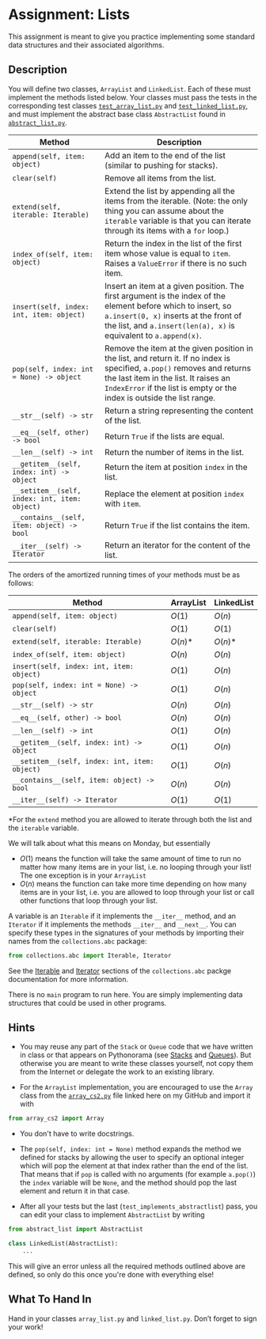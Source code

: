 # Assignment: Lists

This assignment is meant to give you practice implementing some standard data structures and their associated algorithms.

## Description

You will define two classes, `ArrayList` and `LinkedList`. Each of these must implement the methods listed below. Your classes must pass the tests in the corresponding test classes [`test_array_list.py`](./test_array_list.py) and [`test_linked_list.py`](./test_linked_list.py), and must implement the abstract base class `AbstractList` found in [`abstract_list.py`](./abstract_list.py).

| **Method**                                    | **Description**                                                                                                                                                                                                                             |
|-----------------------------------------------|---------------------------------------------------------------------------------------------------------------------------------------------------------------------------------------------------------------------------------------------|
| `append(self, item: object)`                  | Add an item to the end of the list (similar to pushing for stacks).                                                                                                                                                                         |
| `clear(self)`                                 | Remove all items from the list.                                                                                                                                                                                                             |
| `extend(self, iterable: Iterable)`            | Extend the list by appending all the items from the iterable. (Note: the only thing you can assume about the `iterable` variable is that you can iterate through its items with a `for` loop.)                                              |
| `index_of(self, item: object)`                | Return the index in the list of the first item whose value is equal to `item`. Raises a `ValueError` if there is no such item.                                                                                                              |
| `insert(self, index: int, item: object)`      | Insert an item at a given position. The first argument is the index of the element before which to insert, so `a.insert(0, x)` inserts at the front of the list, and `a.insert(len(a), x)` is equivalent to `a.append(x)`.                  |
| `pop(self, index: int = None) -> object`      | Remove the item at the given position in the list, and return it. If no index is specified, `a.pop()` removes and returns the last item in the list. It raises an `IndexError` if the list is empty or the index is outside the list range. |
| `__str__(self) -> str`                        | Return a string representing the content of the list.                                                                                                                                                                                       |
| `__eq__(self, other) -> bool`                 | Return `True` if the lists are equal.                                                                                                                                                                                                       |
| `__len__(self) -> int`                        | Return the number of items in the list.                                                                                                                                                                                                     |
| `__getitem__(self, index: int) -> object`     | Return the item at position `index` in the list.                                                                                                                                                                                            |
| `__setitem__(self, index: int, item: object)` | Replace the element at position `index` with `item`.                                                                                                                                                                                        |
| `__contains__(self, item: object) -> bool`    | Return `True` if the list contains the item.                                                                                                                                                                                                |
| `__iter__(self) -> Iterator`                  | Return an iterator for the content of the list.                                                                                                                                                                                             |

The orders of the amortized running times of your methods must be as follows:

| **Method**                                    | **ArrayList** | **LinkedList** |
|-----------------------------------------------|---------------|----------------|
| `append(self, item: object)`                  | $O(1)$        | $O(n)$         |
| `clear(self)`                                 | $O(1)$        | $O(1)$         |
| `extend(self, iterable: Iterable)`            | $O(n)$*       | $O(n)$*        |
| `index_of(self, item: object)`                | $O(n)$        | $O(n)$         |
| `insert(self, index: int, item: object)`      | $O(1)$        | $O(n)$         |
| `pop(self, index: int = None) -> object`      | $O(1)$        | $O(n)$         |
| `__str__(self) -> str`                        | $O(n)$        | $O(n)$         |
| `__eq__(self, other) -> bool`                 | $O(n)$        | $O(n)$         |
| `__len__(self) -> int`                        | $O(1)$        | $O(n)$         |
| `__getitem__(self, index: int) -> object`     | $O(1)$        | $O(n)$         |
| `__setitem__(self, index: int, item: object)` | $O(1)$        | $O(n)$         |
| `__contains__(self, item: object) -> bool`    | $O(n)$        | $O(n)$         |
| `__iter__(self) -> Iterator`                  | $O(1)$        | $O(1)$         |

*For the `extend` method you are allowed to iterate through both the list and the `iterable` variable.

We will talk about what this means on Monday, but essentially
- $O(1)$ means the function will take the same amount of time to run no matter how many items are in your list, i.e. no looping through your list! The one exception is in your `ArrayList`
- $O(n)$ means the function can take more time depending on how many items are in your list, i.e. you are allowed to loop through your list or call other functions that loop through your list.

A variable is an `Iterable` if it implements the `__iter__` method, and an `Iterator` if it implements the methods `__iter__` and `__next__`. You can specify these types in the signatures of your methods by importing their names from the `collections.abc` package:
```python
from collections.abc import Iterable, Iterator
```
See the [Iterable](https://docs.python.org/3/library/collections.abc.html#collections.abc.Iterable) and [Iterator](https://docs.python.org/3/library/collections.abc.html#collections.abc.Iterator) sections of the `collections.abc` packge documentation for more information.

There is no `main` program to run here. You are simply implementing data structures that could be used in other programs.

## Hints

- You may reuse any part of the `Stack` or `Queue` code that we have written in class or that appears on Pythonorama (see [Stacks](https://github.com/alainkaegi/pythonorama/blob/main/data_structures/stacks.md) and [Queues](https://github.com/alainkaegi/pythonorama/blob/main/data_structures/queues.md)). But otherwise you are meant to write these classes yourself, not copy them from the Internet or delegate the work to an existing library.

- For the `ArrayList` implementation, you are encouraged to use the `Array` class from the [`array_cs2.py`](./array_cs2.py) file linked here on my GitHub and import it with
```python
from array_cs2 import Array
```

- You don't have to write docstrings.

- The `pop(self, index: int = None)` method expands the method we defined for stacks by allowing the user to specify an optional integer which will pop the element at that index rather than the end of the list. That means that if `pop` is called with no arguments (for example `a.pop()`) the `index` variable will be `None`, and the method should pop the last element and return it in that case. 

- After all your tests but the last (`test_implements_abstractlist`) pass, you can edit your class to implement `AbstractList` by writing
```python
from abstract_list import AbstractList

class LinkedList(AbstractList):
    ...
```
This will give an error unless all the required methods outlined above are defined, so only do this once you're done with everything else!

## What To Hand In

Hand in your classes `array_list.py` and `linked_list.py`. Don’t forget to sign your work!
